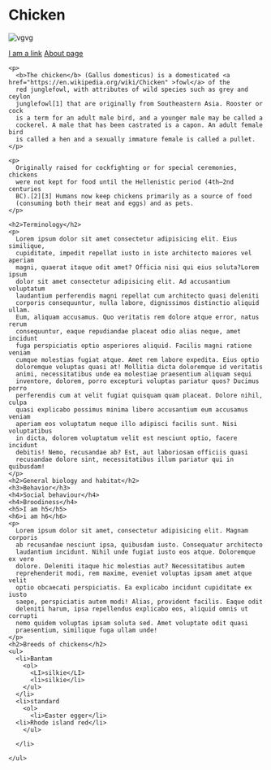 <!DOCTYPE html>
<html>
  <head>
    <title><chickens-coltipdia</title>
  </head>
  <body>
    <h1>Chicken</h1>
<img src="https://upload.wikimedia.org/wikipedia/commons/thumb/f/fc/%E0%B0%95%E0%B1%8B%E0%B0%A1%E0%B0%BF_%E0%B0%AA%E0%B0%BF%E0%B0%B2%E0%B1%8D%E0%B0%B2IMG20191207080730-01.jpg/298px-%E0%B0%95%E0%B1%8B%E0%B0%A1%E0%B0%BF_%E0%B0%AA%E0%B0%BF%E0%B0%B2%E0%B1%8D%E0%B0%B2IMG20191207080730-01.jpg" alt="vgvg">
   
<a href="https://www.google.com">I am a link</a>
<a href="about.html">About page</a>

<!--Alt attribute will be read by screenreader--> 


    <p>
      <b>The chicken</b> (Gallus domesticus) is a domesticated <a href="https://en.wikipedia.org/wiki/Chicken" >fowl</a> of the
      red junglefowl, with attributes of wild species such as grey and ceylon
      junglefowl[1] that are originally from Southeastern Asia. Rooster or cock
      is a term for an adult male bird, and a younger male may be called a
      cockerel. A male that has been castrated is a capon. An adult female bird
      is called a hen and a sexually immature female is called a pullet.
    </p>

    <p>
      Originally raised for cockfighting or for special ceremonies, chickens
      were not kept for food until the Hellenistic period (4th–2nd centuries
      BC).[2][3] Humans now keep chickens primarily as a source of food
      (consuming both their meat and eggs) and as pets.
    </p>

    <h2>Terminology</h2>
    <p>
      Lorem ipsum dolor sit amet consectetur adipisicing elit. Eius similique,
      cupiditate, impedit repellat iusto in iste architecto maiores vel aperiam
      magni, quaerat itaque odit amet? Officia nisi qui eius soluta?Lorem ipsum
      dolor sit amet consectetur adipisicing elit. Ad accusantium voluptatum
      laudantium perferendis magni repellat cum architecto quasi deleniti
      corporis consequuntur, nulla labore, dignissimos distinctio aliquid ullam.
      Eum, aliquam accusamus. Quo veritatis rem dolore atque error, natus rerum
      consequuntur, eaque repudiandae placeat odio alias neque, amet incidunt
      fuga perspiciatis optio asperiores aliquid. Facilis magni ratione veniam
      cumque molestias fugiat atque. Amet rem labore expedita. Eius optio
      doloremque voluptas quasi at! Mollitia dicta doloremque id veritatis
      animi, necessitatibus unde ea molestiae praesentium aliquam sequi
      inventore, dolorem, porro excepturi voluptas pariatur quos? Ducimus porro
      perferendis cum at velit fugiat quisquam quam placeat. Dolore nihil, culpa
      quasi explicabo possimus minima libero accusantium eum accusamus veniam
      aperiam eos voluptatum neque illo adipisci facilis sunt. Nisi voluptatibus
      in dicta, dolorem voluptatum velit est nesciunt optio, facere incidunt
      debitis! Nemo, recusandae ab? Est, aut laboriosam officiis quasi
      recusandae dolore sint, necessitatibus illum pariatur qui in quibusdam!
    </p>
    <h2>General biology and habitat</h2>
    <h3>Behavior</h3>
    <h4>Social behaviour</h4>
    <h4>Broodiness</h4>
    <h5>I am h5</h5>
    <h6>i am h6</h6>
    <p>
      Lorem ipsum dolor sit amet, consectetur adipisicing elit. Magnam corporis
      ab recusandae nesciunt ipsa, quibusdam iusto. Consequatur architecto
      laudantium incidunt. Nihil unde fugiat iusto eos atque. Doloremque ex vero
      dolore. Deleniti itaque hic molestias aut? Necessitatibus autem
      reprehenderit modi, rem maxime, eveniet voluptas ipsam amet atque velit
      optio obcaecati perspiciatis. Ea explicabo incidunt cupiditate ex iusto
      saepe, perspiciatis autem modi! Alias, provident facilis. Eaque odit
      deleniti harum, ipsa repellendus explicabo eos, aliquid omnis ut corrupti
      nemo quidem voluptas ipsam soluta sed. Amet voluptate odit quasi
      praesentium, similique fuga ullam unde!
    </p>
    <h2>Breeds of chickens</h2>
    <ul>
      <li>Bantam
        <ol>
          <LI>silkie</LI>
          <li>silkie</li>
        </ul>
      </li>
      <li>standard
        <ol>
          <li>Easter egger</li>
      <li>Rhode island red</li> 
        </ul>

      </li>
     
    </ul>
  </body>
</html>


